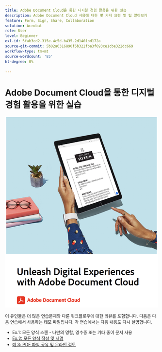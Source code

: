 ```yaml
---
title: Adobe Document Cloud을 통한 디지털 경험 활용을 위한 실습
description: Adobe Document Cloud 사용에 대한 몇 가지 요령 및 팁 알아보기
feature: Form, Sign, Share, Collaboration
solution: Acrobat
role: User
level: Beginner
exl-id: 5fab3cd2-315e-4c5d-b435-2d1401bd172a
source-git-commit: 5b02a6316890f5b322fba3f693ce1cbe322dc669
workflow-type: tm+mt
source-wordcount: '85'
ht-degree: 0%

---
```


# Adobe Document Cloud을 통한 디지털 경험 활용을 위한 실습

[![이미지](assets/rebrand.png)](assets/Unleash_Digital_Experiences_with_Adobe_Document_Cloud.pdf)

이 유인물은 더 많은 연습문제와 다룬 워크플로우에 대한 리뷰를 포함합니다. 다음은 다음 연습에서 사용하는 데모 파일입니다. 각 연습에서는 다음 내용도 다시 설명합니다.

* Ex.1: 모든 양식 스캔 - 나만의 명함, 영수증 또는 기타 종이 문서 사용
* [Ex.2: 모든 양식 작성 및 서명](assets/03_FillSignScan.zip)
* [예 3: PDF 파일 공유 및 온라인 검토](assets/01_Review.zip)
